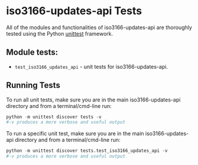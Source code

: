 # iso3166-updates-api Tests <a name="TOP"></a>

All of the modules and functionalities of iso3166-updates-api are thoroughly tested using the Python [unittest][unittest] framework.
## Module tests:

* `test_iso3166_updates_api` - unit tests for iso3166-updates-api.

## Running Tests

To run all unit tests, make sure you are in the main iso3166-updates-api directory and from a terminal/cmd-line run:
```python
python -m unittest discover tests -v
#-v produces a more verbose and useful output
```

To run a specific unit test, make sure you are in the main iso3166-updates-api directory and from a terminal/cmd-line run:
```python
python -m unittest discover tests.test_iso3166_updates_api -v
#-v produces a more verbose and useful output
```

[unittest]: https://docs.python.org/3/library/unittest.html